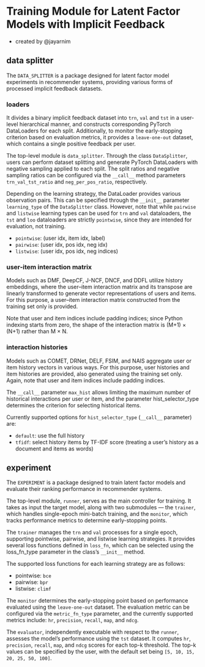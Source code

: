 # Training Module for Latent Factor Models with Implicit Feedback

- created by @jayarnim

## data splitter

The `DATA_SPLITTER` is a package designed for latent factor model experiments in recommender systems, providing various forms of processed implicit feedback datasets.

### loaders

It divides a binary implicit feedback dataset into `trn`, `val` and `tst` in a user-level hierarchical manner, and constructs corresponding PyTorch DataLoaders for each split. Additionally, to monitor the early-stopping criterion based on evaluation metrics, it provides a `leave-one-out` dataset, which contains a single positive feedback per user.

The top-level module is `data_splitter`. Through the class `DataSplitter`, users can perform dataset splitting and generate PyTorch DataLoaders with negative sampling applied to each split. The split ratios and negative sampling ratios can be configured via the `__call__` method parameters `trn_val_tst_ratio` and `neg_per_pos_ratio`, respectively.

Depending on the learning strategy, the DataLoader provides various observation pairs. This can be specified through the `__init__` parameter `learning_type` of the `DataSplitter` class. However, note that while `pairwise` and `listwise` learning types can be used for `trn` and `val` dataloaders, the `tst` and `loo` dataloaders are strictly `pointwise`, since they are intended for evaluation, not training.

- `pointwise`: (user idx, item idx, label)
- `pairwise`: (user idx, pos idx, neg idx)
- `listwise`: (user idx, pos idx, neg indices)

### user-item interaction matrix

Models such as DMF, DeepCF, J-NCF, DNCF, and DDFL utilize history embeddings, where the user–item interaction matrix and its transpose are linearly transformed to generate vector representations of users and items. For this purpose, a user–item interaction matrix constructed from the training set only is provided.

Note that user and item indices include padding indices; since Python indexing starts from zero, the shape of the interaction matrix is (M+1) × (N+1) rather than M × N.

### interaction histories

Models such as COMET, DRNet, DELF, FSIM, and NAIS aggregate user or item history vectors in various ways. For this purpose, user histories and item histories are provided, also generated using the training set only. Again, note that user and item indices include padding indices.

The `__call__` parameter `max_hist` allows limiting the maximum number of historical interactions per user or item, and the parameter hist_selector_type determines the criterion for selecting historical items.

Currently supported options for `hist_selector_type` (`__call__` parameter) are:

- `default`: use the full history
- `tfidf`: select history items by TF-IDF score (treating a user’s history as a document and items as words)

## experiment

The `EXPERIMENT` is a package designed to train latent factor models and evaluate their ranking performance in recommender systems.

The top-level module, `runner`, serves as the main controller for training. It takes as input the target model, along with two submodules — the `trainer`, which handles single-epoch mini-batch training, and the `monitor`, which tracks performance metrics to determine early-stopping points.

The `trainer` manages the `trn` and `val` processes for a single epoch, supporting pointwise, pairwise, and listwise learning strategies. It provides several loss functions defined in `loss_fn`, which can be selected using the loss_fn_type parameter in the class’s `__init__` method.

The supported loss functions for each learning strategy are as follows:

- pointwise: `bce`
- pairwise: `bpr`
- listwise: `climf`

The `monitor` determines the early-stopping point based on performance evaluated using the `leave-one-out` dataset. The evaluation metric can be configured via the `metric_fn_type` parameter, and the currently supported metrics include: `hr`, `precision`, `recall`, `map`, and `ndcg`.

The `evaluator`, independently executable with respect to the `runner`, assesses the model’s performance using the `tst` dataset. It computes `hr`, `precision`, `recall`, `map`, and `ndcg` scores for each top-k threshold. The top-k values can be specified by the user, with the default set being `[5, 10, 15, 20, 25, 50, 100]`.